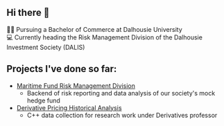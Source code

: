 ## Hi there 👋

👨‍🎓 Pursuing a Bachelor of Commerce at Dalhousie University  
💻 Currently heading the Risk Management Division of the Dalhousie Investment Society (DALIS)

## Projects I've done so far:
- [Maritime Fund Risk Management Division](https://github.com/smar-01/Maritime-Fund-Risk-Management-Division)
  - Backend of risk reporting and data analysis of our society's mock hedge fund
- [Derivative Pricing Historical Analysis](https://github.com/smar-01/Derivative-Pricing-Historical-Analysis)
  - C++ data collection for research work under Derivatives professor 

